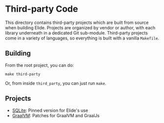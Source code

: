 
# Third-party Code

This directory contains third-party projects which are built from source when building Elide. Projects are organized by
vendor or author, with each library underneath in a dedicated Git sub-module. Third-party projects come in a variety of
languages, so everything is built with a vanilla `Makefile`.

## Building

From the root project, you can do:
```
make third-party
```

Or, from inside `third_party`, you can just run `make`.

## Projects

- [SQLite][11]: Pinned version for Elide's use
- [GraalVM](./oracle): Patches for GraalVM and GraalJs

[0]: https://apple.com
[1]: https://github.com/apple/pkl
[4]: https://github.com/astral-sh/uv
[11]: https://sqlite.org
[12]: https://google.com
[13]: https://boringssl.googlesource.com/boringssl
[14]: https://apache.org
[15]: https://apr.apache.org/
[16]: https://cloudflare.com
[17]: https://github.com/cloudflare/zlib
[18]: https://oracle.com
[19]: https://graalvm.org

